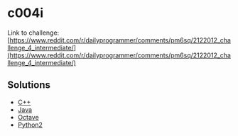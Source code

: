 # c004i

Link to challenge: [https://www.reddit.com/r/dailyprogrammer/comments/pm6sq/2122012_challenge_4_intermediate/](https://www.reddit.com/r/dailyprogrammer/comments/pm6sq/2122012_challenge_4_intermediate/)

## Solutions

* [C++](https://github.com/jimmynguyen/daily-programmer/blob/master/challenges/intermediate/c004i/c++/)
* [Java](https://github.com/jimmynguyen/daily-programmer/blob/master/challenges/intermediate/c004i/java/)
* [Octave](https://github.com/jimmynguyen/daily-programmer/blob/master/challenges/intermediate/c004i/octave/)
* [Python2](https://github.com/jimmynguyen/daily-programmer/blob/master/challenges/intermediate/c004i/python2/)